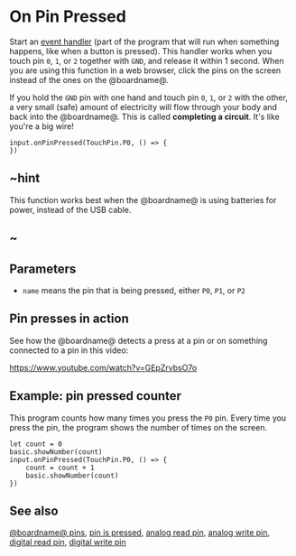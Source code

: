 # On Pin Pressed

Start an [event handler](/makecode-blockeditor/reference/event-handler) (part of the
program that will run when something happens, like when a button is
pressed).  This handler works when you touch pin `0`, `1`, or `2`
together with `GND`, and release it within 1 second.
When you are using this function in a web
browser, click the pins on the screen instead of the ones on the
@boardname@.

If you hold the `GND` pin with one hand and touch pin `0`, `1`, or `2`
with the other, a very small (safe) amount of electricity will flow
through your body and back into the @boardname@. This is called
**completing a circuit**. It's like you're a big wire!

```sig
input.onPinPressed(TouchPin.P0, () => {
})
```

## ~hint

This function works best when the @boardname@ is using batteries for power,
instead of the USB cable.

## ~

## Parameters

* ``name`` means the pin that is being pressed, either `P0`, `P1`, or `P2`

## Pin presses in action

See how the @boardname@ detects a press at a pin or on something connected to a pin in this video:

https://www.youtube.com/watch?v=GEpZrvbsO7o

## Example: pin pressed counter

This program counts how many times you press the `P0` pin. 
Every time you press the pin, the program shows the number of times on the screen.

```blocks
let count = 0
basic.showNumber(count)
input.onPinPressed(TouchPin.P0, () => {
    count = count + 1
    basic.showNumber(count)
})
```

## See also

[@boardname@ pins](/device/pins), [pin is pressed](/makecode-blockeditor/reference/input/pin-is-pressed), [analog read pin](/makecode-blockeditor/reference/pins/analog-read-pin), [analog write pin](/makecode-blockeditor/reference/pins/analog-write-pin), [digital read pin](/makecode-blockeditor/reference/pins/digital-read-pin), [digital write pin](/makecode-blockeditor/reference/pins/digital-write-pin)

